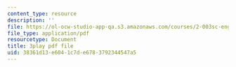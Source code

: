 ```yaml
---
content_type: resource
description: ''
file: https://ol-ocw-studio-app-qa.s3.amazonaws.com/courses/2-003sc-engineering-dynamics-fall-2011/38361d13e6041c7de6783792344547a5_NHedXxUO-Bg.pdf
file_type: application/pdf
resourcetype: Document
title: 3play pdf file
uid: 38361d13-e604-1c7d-e678-3792344547a5
---
```

